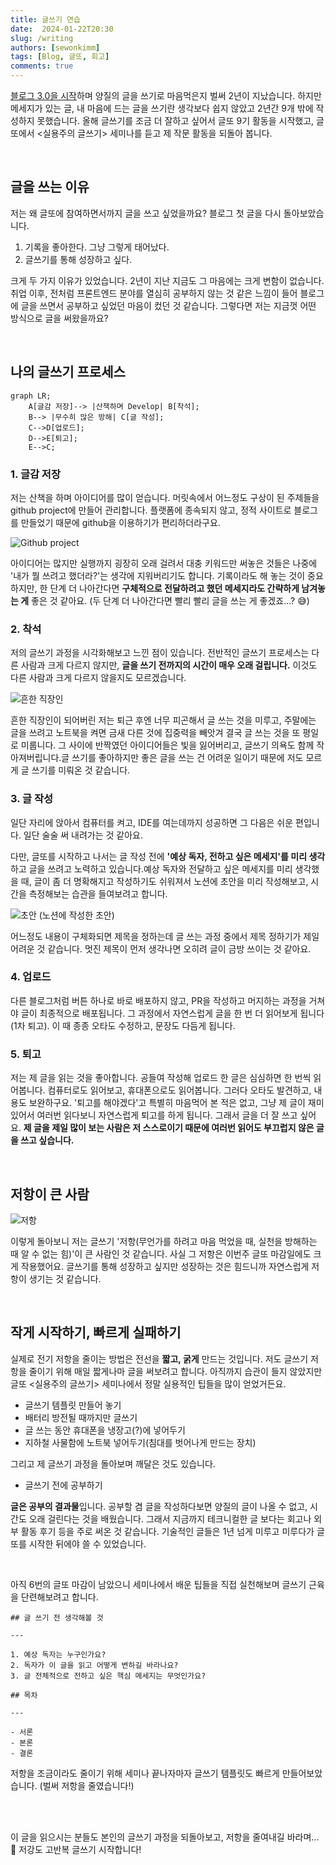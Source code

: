 ```yaml
---
title: 글쓰기 연습
date:  2024-01-22T20:30
slug: /writing
authors: [sewonkimm]
tags: [Blog, 글또, 회고]
comments: true
---
```


[블로그 3.0을 시작](../2022-03-12-post/index.md)하며 양질의 글을 쓰기로 마음먹은지 벌써 2년이 지났습니다. 하지만 메세지가 있는 글, 내 마음에 드는 글을 쓰기란 생각보다 쉽지 않았고 2년간 9개 밖에 작성하지 못했습니다. 올해 글쓰기를 조금 더 잘하고 싶어서 글또 9기 활동을 시작했고, 글또에서 \<실용주의 글쓰기> 세미나를 듣고 제 작문 활동을 되돌아 봅니다.

<!--truncate-->

<br />

## 글을 쓰는 이유

저는 왜 글또에 참여하면서까지 글을 쓰고 싶었을까요? 블로그 첫 글을 다시 돌아보았습니다.

1. 기록을 좋아한다. 그냥 그렇게 태어났다.
2. 글쓰기를 통해 성장하고 싶다.

크게 두 가지 이유가 있었습니다. 2년이 지난 지금도 그 마음에는 크게 변함이 없습니다. 취업 이후, 전처럼 프론트엔드 분야를 열심히 공부하지 않는 것 같은 느낌이 들어 블로그에 글을 쓰면서 공부하고 싶었던 마음이 컸던 것 같습니다. 그렇다면 저는 지금껏 어떤 방식으로 글을 써왔을까요?

<br />

## 나의 글쓰기 프로세스

```mermaid
graph LR;
    A[글감 저장]--> |산책하며 Develop| B[착석];
    B--> |무수히 많은 방해| C[글 작성];
    C-->D[업로드];
    D-->E[퇴고];
    E-->C;
```


### 1. 글감 저장

저는 산책을 하며 아이디어를 많이 얻습니다. 머릿속에서 어느정도 구상이 된 주제들을 github project에 만들어 관리합니다. 플랫폼에 종속되지 않고, 정적 사이트로 블로그를 만들었기 때문에 github을 이용하기가 편리하더라구요.

![Github project](./writeList.png)

아이디어는 많지만 실행까지 굉장히 오래 걸려서 대충 키워드만 써놓은 것들은 나중에 '내가 뭘 쓰려고 했더라?'는 생각에 지워버리기도 합니다. 기록이라도 해 놓는 것이 중요하지만, 한 단계 더 나아간다면 **구체적으로 전달하려고 했던 메세지라도 간략하게 남겨놓는 게** 좋은 것 같아요. (두 단계 더 나아간다면 빨리 빨리 글을 쓰는 게 좋겠죠...? 😅)


### 2. 착석

저의 글쓰기 과정을 시각화해보고 느낀 점이 있습니다. 전반적인 글쓰기 프로세스는 다른 사람과 크게 다르지 않지만, **글을 쓰기 전까지의 시간이 매우 오래 걸립니다.** 이것도 다른 사람과 크게 다르지 않을지도 모르겠습니다.

![흔한 직장인](./tired.jpeg)

흔한 직장인이 되어버린 저는 퇴근 후엔 너무 피곤해서 글 쓰는 것을 미루고, 주말에는 글을 쓰려고 노트북을 켜면 금새 다른 것에 집중력을 빼앗겨 결국 글 쓰는 것을 또 평일로 미룹니다. 그 사이에 반짝였던 아이디어들은 빛을 잃어버리고, 글쓰기 의욕도 함께 작아져버립니다.글 쓰기를 좋아하지만 좋은 글을 쓰는 건 어려운 일이기 때문에 저도 모르게 글 쓰기를 미뤄온 것 같습니다.

### 3. 글 작성

일단 자리에 앉아서 컴퓨터를 켜고, IDE를 여는데까지 성공하면 그 다음은 쉬운 편입니다. 일단 술술 써 내려가는 것 같아요.

다만, 글또를 시작하고 나서는 글 작성 전에 **'예상 독자, 전하고 싶은 메세지'를 미리 생각**하고 글을 쓰려고 노력하고 있습니다.예상 독자와 전달하고 싶은 메세지를 미리 생각했을 때, 글이 좀 더 명확해지고 작성하기도 쉬워져서 노션에 초안을 미리 작성해보고, 시간을 측정해보는 습관을 들여보려고 합니다.

![초안](./draft.png)
(노션에 작성한 초안)

어느정도 내용이 구체화되면 제목을 정하는데 글 쓰는 과정 중에서 제목 정하기가 제일 어려운 것 같습니다. 멋진 제목이 먼저 생각나면 오히려 글이 금방 쓰이는 것 같아요.

### 4. 업로드

다른 블로그처럼 버튼 하나로 바로 배포하지 않고, PR을 작성하고 머지하는 과정을 거쳐야 글이 최종적으로 배포됩니다. 그 과정에서 자연스럽게 글을 한 번 더 읽어보게 됩니다(1차 퇴고). 이 때 종종 오타도 수정하고, 문장도 다듬게 됩니다.

### 5. 퇴고

저는 제 글을 읽는 것을 좋아합니다. 공들여 작성해 업로드 한 글은 심심하면 한 번씩 읽어봅니다. 컴퓨터로도 읽어보고, 휴대폰으로도 읽어봅니다. 그러다 오타도 발견하고, 내용도 보완하구요. '퇴고를 해야겠다'고 특별히 마음먹어 본 적은 없고, 그냥 제 글이 재미있어서 여러번 읽다보니 자연스럽게 퇴고를 하게 됩니다. 그래서 글을 더 잘 쓰고 싶어요. **제 글을 제일 많이 보는 사람은 저 스스로이기 때문에 여러번 읽어도 부끄럽지 않은 글을 쓰고 싶습니다.**

<br />

## 저항이 큰 사람

![저항](./resistance.jpeg)

이렇게 돌아보니 저는 글쓰기 '저항(무언가를 하려고 마음 먹었을 때, 실천을 방해하는 때 알 수 없는 힘)'이 큰 사람인 것 같습니다. 사실 그 저항은 이번주 글또 마감일에도 크게 작용했어요. 글쓰기를 통해 성장하고 싶지만 성장하는 것은 힘드니까 자연스럽게 저항이 생기는 것 같습니다.

<br />

## 작게 시작하기, 빠르게 실패하기

실제로 전기 저항을 줄이는 방법은 전선을 **짧고, 굵게** 만드는 것입니다. 저도 글쓰기 저항을 줄이기 위해 매일 짧게나마 글을 써보려고 합니다. 아직까지 습관이 들지 않았지만 글또 \<실용주의 글쓰기> 세미나에서 정말 실용적인 팁들을 많이 얻었거든요.

- 글쓰기 템플릿 만들어 놓기
- 배터리 방전될 때까지만 글쓰기
- 글 쓰는 동안 휴대폰을 냉장고(?)에 넣어두기
- 지하철 사물함에 노트북 넣어두기(침대를 벗어나게 만드는 장치)

그리고 제 글쓰기 과정을 돌아보며 깨달은 것도 있습니다.

- 글쓰기 전에 공부하기

**글은 공부의 결과물**입니다. 공부할 겸 글을 작성하다보면 양질의 글이 나올 수 없고, 시간도 오래 걸린다는 것을 배웠습니다. 그래서 지금까지 테크니컬한 글 보다는 회고나 외부 활동 후기 등을 주로 써온 것 같습니다. 기술적인 글들은 1년 넘게 미루고 미루다가 글또를 시작한 뒤에야 쓸 수 있었습니다.

<br />

아직 6번의 글또 마감이 남았으니 세미나에서 배운 팁들을 직접 실천해보며 글쓰기 근육을 단련해보려고 합니다.

```
## 글 쓰기 전 생각해볼 것

---

1. 예상 독자는 누구인가요?
2. 독자가 이 글을 읽고 어떻게 변하길 바라나요?
3. 글 전체적으로 전하고 싶은 핵심 메세지는 무엇인가요?

## 목차

---

- 서론
- 본론
- 결론
```

저항을 조금이라도 줄이기 위해 세미나 끝나자마자 글쓰기 템플릿도 빠르게 만들어보았습니다. (벌써 저항을 줄였습니다!)

<br />
<br />

이 글을 읽으시는 분들도 본인의 글쓰기 과정을 되돌아보고, 저항을 줄여내길 바라며... 💪 저강도 고반복 글쓰기 시작합니다!
